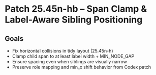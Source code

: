 # Patch 25.45n-hb – Span Clamp & Label-Aware Sibling Positioning

## Goals
- Fix horizontal collisions in tidy layout (25.45n-h)
- Clamp child span to at least label width + MIN_NODE_GAP
- Ensure spacing even when siblings are visually narrow
- Preserve role mapping and min_x shift behavior from Codex patch
